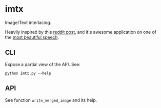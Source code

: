 # imtx
Image/Text interlacing.

Heavily inspired by this [reddit post](https://www.reddit.com/r/space/comments/571dik/the_blue_marble_drawn_with_ascii_of_pale_blue_dot/),
and it's awesome application on one of the [most beautiful speech](https://vimeo.com/6027393).



## CLI
Expose a partial view of the API. See:

    python imtx.py --help



## API
See function `write_merged_image` and its help.

